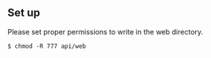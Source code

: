 Set up
------

Please set proper permissions to write in the web directory.

    $ chmod -R 777 api/web

